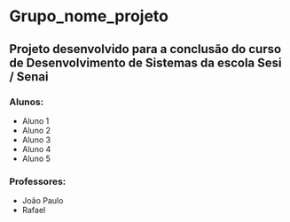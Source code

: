 # Grupo_nome_projeto

## Projeto desenvolvido para a conclusão do curso de Desenvolvimento de Sistemas da escola Sesi / Senai

### Alunos:
- Aluno 1
- Aluno 2
- Aluno 3
- Aluno 4
- Aluno 5

### Professores:
- João Paulo
- Rafael



